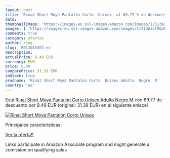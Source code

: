 ```yaml
---
layout: post
title: 'Rinat Short Moyá Pantalón Corto  Unisex  al 69.77 % de descuento'
date: 
thumbnailImage: 'https://images-eu.ssl-images-amazon.com/images/I/513AzofMqUL._SL200_.jpg'
images: [ 'https://images-eu.ssl-images-amazon.com/images/I/513AzofMqUL._SL200_.jpg' ]
comments: true
category: ofertas
author: ring
slug: 'B01IN1SXE2-es'
description:
actualPrice: 9.49 EUR
currency: EUR
price: 9.49
comparePrice: 31.39 EUR
inStock: true
prodname: 'Rinat Short Moyá Pantalón Corto  Unisex Adulto  Negro  M'
country: 'es'
---
```


Está [Rinat Short Moyá Pantalón Corto  Unisex Adulto  Negro  M](https://www.amazon.es/dp/B01IN1SXE2/?tag=tolees-21) con 69.77 de descuento por 9.49 EUR (original: 31.39 EUR) en el siguiente enlace!

[![Rinat Short Moyá Pantalón Corto  Unisex ](https://images-eu.ssl-images-amazon.com/images/I/513AzofMqUL._SL200_.jpg)](https://www.amazon.es/dp/B01IN1SXE2/?tag=tolees-21)

Principales características:


[Ver la oferta!!](https://www.amazon.es/dp/B01IN1SXE2/?tag=tolees-21)

Links participate in Amazon Associate program and might generate a comission on qualifying sales


